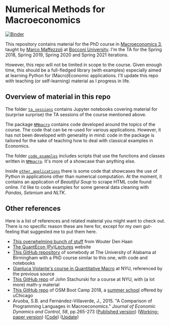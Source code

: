 # Numerical Methods for Macroeconomics

[![Binder](https://mybinder.org/badge_logo.svg)](https://mybinder.org/v2/gh/apsql/numerical_methods_macroeconomics/master)

This repository contains material for the PhD course in [Macroeconomics 3](https://www.unibocconi.eu/wps/wcm/connect/Bocconi/SitoPubblico_EN/Navigation+Tree/Home/Programs/PhD/PhD+in+Economics+and+Finance/Courses+and+Requirements/), taught by [Marco Maffezzoli](http://faculty.unibocconi.eu/marcomaffezzoli/) at [Bocconi University](https://www.unibocconi.eu/).
I'm the TA for the Spring 2018, Spring 2019, Spring 2020 and Spring 2021 iterations.

However, this repo will not be limited in scope to the course.
Given enough time, this should be a full-fledged library (with examples) especially aimed at learning Python for (Macro)Economic applications.
I'll update this repo with teaching (or self-learning) material as I progress in life.


## Overview of material in this repo

The folder [`ta_sessions`](./ta_sessions) contains Jupyter notebooks covering material for (surprise surprise) the TA sessions of the course mentioned above.

The package [`NMmacro`](./NMmacro) contains code developed around the topics of the course.
The code that can be re-used for various applications.
However, it has not been developed with generality in mind: code in the package is tailored for the sake of teaching how to deal with classical examples in Economics.

The folder [`code_examples`](./code_examples) includes scripts that use the functions and classes written in [`NMmacro`](./NMmacro).
It's more of a showcase than anything else.

Inside [`other_applications`](./other_applications) there is some code that showcases the use of Python in applications other than numerical computation.
At the moment, it contains an application of _Beautiful Soup_ to scrape HTML code found online.
I'd like to code examples for some general data cleaning with _Pandas_, _Selenium_ and _NLTK_.


## Other references

Here is a list of references and related material you might want to check out.
There is no specific reason these are here for, except for my own gut-feeling that suggested me to put them here.

- [This overwhelming bunch of stuff](http://www.wouterdenhaan.com/notes.htm) from Wouter Den Haan
- [The QuantEcon (Py)Lectures](https://lectures.quantecon.org/py/) website
- [This GitHub repository](https://github.com/zhouweimin233/QuantMacro) of somebody at The University of Alabama at Birmingham with a PhD course similar to this one, with code and notebooks
- [Gianluca Violante's course in Quantitative Macro](https://sites.google.com/a/nyu.edu/glviolante/teaching/quantmacro) at NYU, referenced by the previous source
- [This GitHub repo](https://github.com/jstac/nyu_macro_fall_2018) of John Stachurski for a course at NYU, with (a lot more) math-y material
- [This GitHub repo](https://github.com/OpenSourceMacro/BootCamp2018) of OSM Boot Camp 2018, a [summer school](https://bfi.uchicago.edu/osm18) offered by uChicago
- Aruoba, S.B. and Fernández-Villaverde, J., 2015. "A Comparison of Programming Languages in Macroeconomics." _Journal of Economic Dynamics and Control, 58_, pp.265-273 ([Published version](https://doi.org/10.1016/j.jedc.2015.05.009)) ([Working-paper version](https://www.sas.upenn.edu/~jesusfv/comparison_languages.pdf)) ([Code](https://github.com/jesusfv/Comparison-Programming-Languages-Economics)) ([Update](https://www.sas.upenn.edu/~jesusfv/Update_March_23_2018.pdf))
